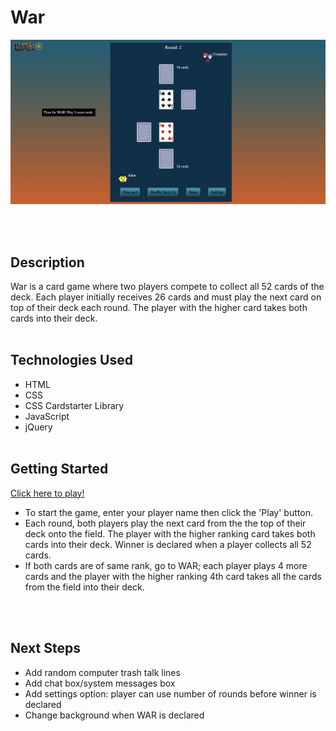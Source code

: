 
# War

![Game Image](images/gameImage1.png)

<br><br>

## Description

War is a card game where two players compete to collect all 52 cards of the deck. Each player initially receives 26 cards and must play the next card on top of their deck each round. The player with the higher card takes both cards into their deck. 
<br><br>

## Technologies Used

- HTML
- CSS
- CSS Cardstarter Library
- JavaScript
- jQuery
<br><br>

## Getting Started

<a href="https://allenaxie.github.io/War/" target="_blank" rel="noreferrer noopener">Click here to play!</a>

- To start the game, enter your player name then click the 'Play' button.
- Each round, both players play the next card from the the top of their deck onto the field. The player with the higher ranking card takes both cards into their deck. Winner is declared when a player collects all 52 cards. 
- If both cards are of same rank, go to WAR; each player plays 4 more cards and the player with the higher ranking 4th card takes all the cards from the field into their deck. 


<br><br>

## Next Steps

- Add random computer trash talk lines
- Add chat box/system messages box
- Add settings option: player can use number of rounds before winner is declared
- Change background when WAR is declared

